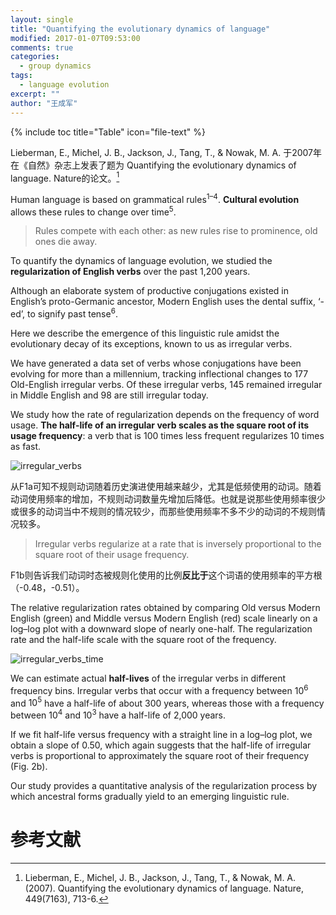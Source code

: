 ```yaml
---
layout: single
title: "Quantifying the evolutionary dynamics of language"
modified: 2017-01-07T09:53:00
comments: true
categories:
  - group dynamics
tags:
  - language evolution
excerpt: ""
author: "王成军"
---
```


{% include toc title="Table" icon="file-text" %}

Lieberman, E., Michel, J. B., Jackson, J., Tang, T., & Nowak, M. A. 于2007年在《自然》杂志上发表了题为 Quantifying the evolutionary dynamics of language. Nature的论文。[^lieberman]

[^lieberman]: Lieberman, E., Michel, J. B., Jackson, J., Tang, T., & Nowak, M. A. (2007). Quantifying the evolutionary dynamics of language. Nature, 449(7163), 713-6.

Human language is based on grammatical rules<sup>1–4</sup>. **Cultural evolution** allows these rules to change over time<sup>5</sup>.

> Rules compete with each other: as new rules rise to prominence, old ones die away.

To quantify the dynamics of language evolution, we studied the **regularization of English verbs** over the past 1,200 years.

Although an elaborate system of productive conjugations existed in English’s proto-Germanic ancestor, Modern English uses the dental suffix, ‘-ed’, to signify past tense<sup>6</sup>.

Here we describe the emergence of this linguistic rule amidst the evolutionary decay of its exceptions, known to us as irregular verbs.

We have generated a data set of verbs whose conjugations have been evolving for more than a millennium, tracking inflectional changes to 177 Old-English irregular verbs. Of these irregular verbs, 145 remained irregular in Middle English and 98 are still irregular today.

We study how the rate of regularization depends on the frequency of word usage. **The half-life of an irregular verb scales as the square root of its usage frequency**: a verb that is 100 times less frequent regularizes 10 times as fast.

![irregular_verbs](http://oaf2qt3yk.bkt.clouddn.com/78461a58dc9b63c10ac16c97dfda8cb8.png)

从F1a可知不规则动词随着历史演进使用越来越少，尤其是低频使用的动词。随着动词使用频率的增加，不规则动词数量先增加后降低。也就是说那些使用频率很少或很多的动词当中不规则的情况较少，而那些使用频率不多不少的动词的不规则情况较多。

> Irregular verbs regularize at a rate that is inversely proportional to the square root of their usage frequency.

F1b则告诉我们动词时态被规则化使用的比例**反比于**这个词语的使用频率的平方根（-0.48，-0.51）。

The relative regularization rates obtained by comparing Old versus Modern English (green) and Middle versus Modern English (red) scale linearly on a log–log plot with a downward slope of nearly one-half. The regularization rate and the half-life scale with the square root of the frequency.

![irregular_verbs_time](http://oaf2qt3yk.bkt.clouddn.com/45a6eda1d8d1c859f2461d9a46669c03.png)

We can estimate actual **half-lives** of the irregular verbs in different frequency bins. Irregular verbs that occur with a frequency between $10^6$ and $10^5$ have a half-life of about 300 years, whereas those with a frequency between $10^4$ and $10^3$ have a half-life of 2,000 years.

If we fit half-life versus frequency with a straight line in a log–log plot, we obtain a slope of 0.50, which again suggests that the half-life of irregular verbs is proportional to approximately the
square root of their frequency (Fig. 2b).

Our study provides a quantitative analysis of the regularization process by which ancestral forms gradually yield to an emerging linguistic rule.

# 参考文献
